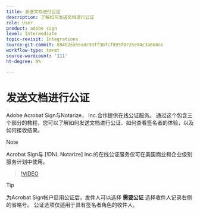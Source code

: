 ```yaml
---
title: 发送文档进行公证
description: 了解如何发送文档进行公证
role: User
product: adobe sign
level: Intermediate
topic-revisit: Integrations
source-git-commit: 88482ea5eadc93ff3bfcf995f0725e94c3a660cc
workflow-type: tm+mt
source-wordcount: '111'
ht-degree: 0%

---
```


# 发送文档进行公证

Adobe Acrobat Sign与Notarize， Inc.合作提供在线公证服务。 通过这个包含三个部分的教程，您可以了解如何发送文档进行公证、如何查看签名者的体验，以及如何接收结果。

>[!NOTE]
>
>Acrobat Sign与 [!DNL Notarize] Inc.的在线公证服务仅可在美国商业和企业级别服务计划中使用。

>[!VIDEO](https://video.tv.adobe.com/v/341029?hidetitle=true)

>[!TIP]
>
>为Acrobat Sign帐户启用公证后，发件人可以选择 **需要公证** 选择收件人记录右侧的省略号。 公证选项仅适用于具有签名者角色的收件人。



